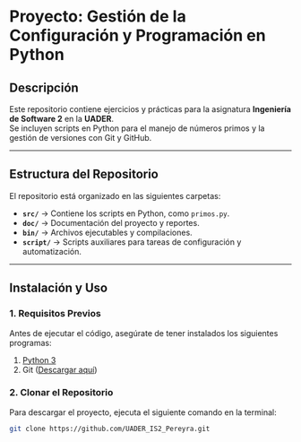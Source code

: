 # Proyecto: Gestión de la Configuración y Programación en Python  

## Descripción  
Este repositorio contiene ejercicios y prácticas para la asignatura **Ingeniería de Software 2** en la **UADER**.  
Se incluyen scripts en Python para el manejo de números primos y la gestión de versiones con Git y GitHub.  

---

## Estructura del Repositorio  
El repositorio está organizado en las siguientes carpetas:  

- **`src/`** → Contiene los scripts en Python, como `primos.py`.  
- **`doc/`** → Documentación del proyecto y reportes.  
- **`bin/`** → Archivos ejecutables y compilaciones.  
- **`script/`** → Scripts auxiliares para tareas de configuración y automatización.  

---

## Instalación y Uso  

### 1. **Requisitos Previos**  
Antes de ejecutar el código, asegúrate de tener instalados los siguientes programas:  

1. [Python 3](https://www.python.org/downloads/)  
2. Git ([Descargar aquí](https://git-scm.com/downloads))  

### 2. **Clonar el Repositorio**  
Para descargar el proyecto, ejecuta el siguiente comando en la terminal:  

```sh
git clone https://github.com/UADER_IS2_Pereyra.git
